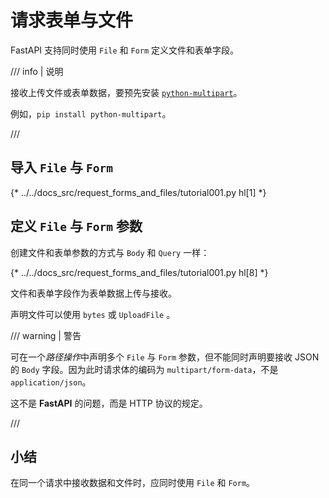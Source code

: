 # 请求表单与文件

FastAPI 支持同时使用 `File` 和 `Form` 定义文件和表单字段。

/// info | 说明

接收上传文件或表单数据，要预先安装 <a href="https://github.com/Kludex/python-multipart" class="external-link" target="_blank">`python-multipart`</a>。

例如，`pip install python-multipart`。

///

## 导入 `File` 与 `Form`

{* ../../docs_src/request_forms_and_files/tutorial001.py hl[1] *}

## 定义 `File` 与 `Form` 参数

创建文件和表单参数的方式与 `Body` 和 `Query` 一样：

{* ../../docs_src/request_forms_and_files/tutorial001.py hl[8] *}

文件和表单字段作为表单数据上传与接收。

声明文件可以使用 `bytes` 或 `UploadFile` 。

/// warning | 警告

可在一个*路径操作*中声明多个 `File` 与 `Form` 参数，但不能同时声明要接收 JSON 的 `Body` 字段。因为此时请求体的编码为 `multipart/form-data`，不是 `application/json`。

这不是 **FastAPI** 的问题，而是 HTTP 协议的规定。

///

## 小结

在同一个请求中接收数据和文件时，应同时使用 `File` 和 `Form`。
